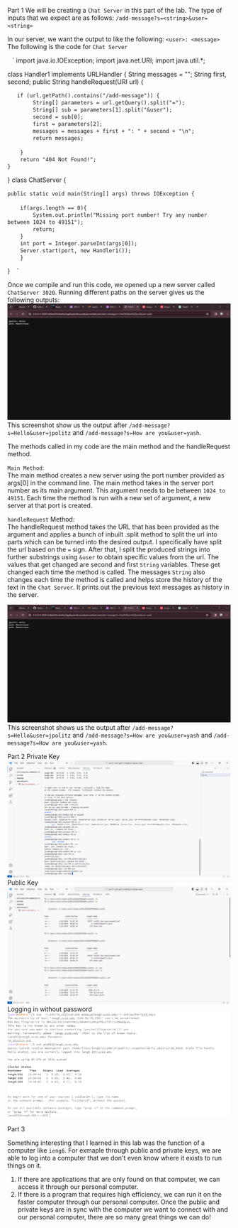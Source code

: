 Part 1
We will be creating a `Chat Server` in this part of the lab. The type of inputs that we expect are as follows:
`/add-message?s=<string>&user=<string>`

In our server, we want the output to like the following:
`<user>: <message>`
The following is the code for `Chat Server`

` ` `
import java.io.IOException;
import java.net.URI;
import java.util.*;


class Handler1 implements URLHandler {
    String messages = "";
    String first, second; 
    public String handleRequest(URI url) {
   
       if (url.getPath().contains("/add-message")) {
            String[] parameters = url.getQuery().split("=");
            String[] sub = parameters[1].split("&user");
            second = sub[0]; 
            first = parameters[2]; 
            messages = messages + first + ": " + second + "\n"; 
            return messages;
           
        }         
        return "404 Not Found!";    
    }
    


}
class ChatServer {
    
    public static void main(String[] args) throws IOException {
      
        if(args.length == 0){
            System.out.println("Missing port number! Try any number between 1024 to 49151");
            return;
        }
        int port = Integer.parseInt(args[0]);
        Server.start(port, new Handler1());
        }    
} 
` ` ` 

Once we compile and run this code, we opened up a new server called `ChatServer 3020`. 
Running different paths on the server gives us the following outputs: 
![Image](labreport1.1.png)
This screenshot show us the output after `/add-message?s=Hello&user=jpolitz` and `/add-message?s=How are you&user=yash`. 

The methods called in my code are the main method and the handleRequest method. 

`Main Method`:   
The main method creates a new server using the port number provided as args[0] in the command line.
The main method takes in the server port number as its main argument. This argument needs to be between `1024 to 49151`.
Each time the method is run with a new set of argument, a new server at that port is created.

`handleRequest` Method:  
The handleRequest method takes the URL that has been provided as the argument and applies a bunch of inbuilt .split method to split the url into parts which can be turned into the desired output. 
I specifically have split the url based on the `=` sign. After that, I split the produced strings into further substrings using `&user` to obtain specific values from the url. 
The values that get changed are second and first `String` variables. These get changed each time the method is called. The messages `String` also changes each time the method is called and helps store the history of the text in the `Chat Server`. It prints out the previous text messages as history in the server. 

![Image](labreport2part1.1.png) 
This screenshot shows us the output after 
`/add-message?s=Hello&user=jpolitz`
and `/add-message?s=How are you&user=yash`
and `/add-message?s=How are you&user=yash`.

Part 2
Private Key
![Image](labreport2part2.1.png)
Public Key
![Image](labreport2part2.png)
Logging in without password
![Image](labreport2part3.3.png)

Part 3

Something interesting that I learned in this lab was the function of a computer like `ieng6`. For exmaple through public and private keys, we are able to log into a computer that we don't even know where it exists to run things on it. 
1. If there are applications that are only found on that computer, we can access it through our personal computer. 
2. If there is a program that requires high efficiency, we can run it on the faster computer through our personal computer. 
Once the public and private keys are in sync with the computer we want to connect with and our personal computer, there are so many great things we can do!


